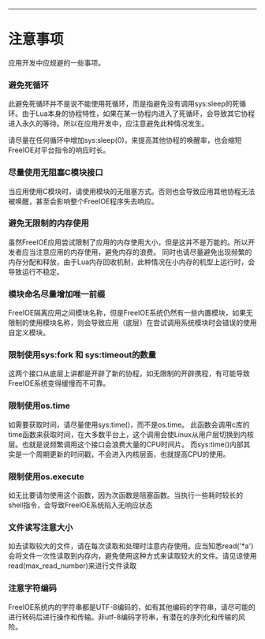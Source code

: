 
---

# 注意事项

应用开发中应规避的一些事项。

### 避免死循环

此避免死循环并不是说不能使用死循环，而是指避免没有调用sys:sleep的死循环。由于Lua本身的协程特性，如果在某一协程内进入了死循环，会导致其它协程进入永久的等待。所以在应用开发中，应注意避免此种情况发生。

请尽量在任何循环中增加sys:sleep(0)，来提高其他协程的唤醒率，也会缩短FreeIOE对平台指令的响应时长。

### 尽量使用无阻塞C模块接口

当应用使用C模块时，请使用模块的无阻塞方式。否则也会导致应用其他协程无法被唤醒，甚至会影响整个FreeIOE程序失去响应。

### 避免无限制的内存使用

虽然FreeIOE应用尝试限制了应用的内存使用大小，但是这并不是万能的。所以开发者应当注意应用的内存使用，避免内存的浪费。 同时也请尽量避免出现频繁的内存分配和释放，由于Lua内存回收机制，此种情况在小内存的机型上运行时，会导致运行不稳定。

### 模块命名尽量增加唯一前缀

FreeIOE隔离应用之间模块名称，但是FreeIOE系统仍然有一些内置模块，如果无限制的使用模块名称，则会导致应用（底层）在尝试调用系统模块时会错误的使用自定义模块。

### 限制使用sys:fork 和 sys:timeout的数量

这两个接口从底层上讲都是开辟了新的协程，如无限制的开辟携程，有可能导致FreeIOE系统变得缓慢而不可靠。

### 限制使用os.time

如需要获取时间，请尽量使用sys:time()，而不是os.time。 此函数会调用c库的time函数来获取时间，在大多数平台上，这个调用会使Linux从用户层切换到内核层。也就是说频繁调用这个接口会浪费大量的CPU时间片。 而sys:time()内部其实是一个周期更新的时间戳，不会进入内核层面，也就提高CPU的使用。

### 限制使用os.execute

如无比要请勿使用这个函数，因为次函数是阻塞函数。当执行一些耗时较长的shell指令，会导致FreeIOE系统陷入无响应状态

### 文件读写注意大小

如去读取较大的文件，请在每次读取和处理时注意内存使用。应当知悉read('*a')会将文件一次性读取到内存内，避免使用这种方式来读取较大的文件。请见谅使用read(max_read_number)来进行文件读取

### 注意字符编码

FreeIOE系统内的字符串都是UTF-8编码的，如有其他编码的字符串，请尽可能的进行转码后进行操作和传输。非utf-8编码字符串，有潜在的序列化和传输的风险。
